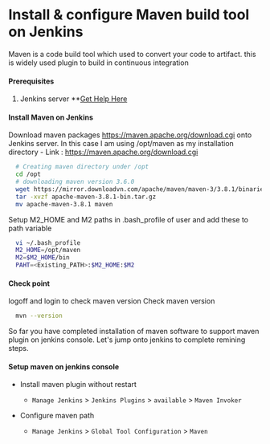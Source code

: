 #  Install & configure Maven build tool on Jenkins
Maven is a code build tool which used to convert your code to artifact. this is widely used plugin to build in continuous integration


#### Prerequisites
1. Jenkins server **[Get Help Here](https://www.youtube.com/watch?v=M32O4Yv0ANc)

#### Install Maven on Jenkins
Download maven packages https://maven.apache.org/download.cgi onto Jenkins server. In this case I am using /opt/maven as my installation directory
	- Link : https://maven.apache.org/download.cgi
```sh
  # Creating maven directory under /opt
  cd /opt
  # downloading maven version 3.6.0
  wget https://mirror.downloadvn.com/apache/maven/maven-3/3.8.1/binaries/apache-maven-3.8.1-bin.tar.gz
  tar -xvzf apache-maven-3.8.1-bin.tar.gz
  mv apache-maven-3.8.1 maven
 ```
	
Setup M2_HOME and M2 paths in .bash_profile of user and add these to path variable
```sh
  vi ~/.bash_profile
  M2_HOME=/opt/maven
  M2=$M2_HOME/bin
  PAHT=<Existing_PATH>:$M2_HOME:$M2
```
#### Check point 
logoff and login to check maven version
Check maven version 
```sh
  mvn --version
```
So far you have completed installation of maven software to support maven plugin on jenkins console. Let's jump onto jenkins to complete remining steps. 

#### Setup maven on jenkins console
- Install maven plugin without restart  
  - `Manage Jenkins` > `Jenkins Plugins` > `available` > `Maven Invoker`

- Configure maven path
  - `Manage Jenkins` > `Global Tool Configuration` > `Maven`


